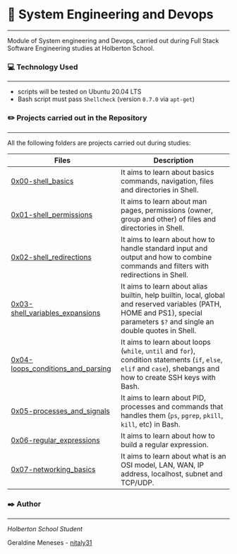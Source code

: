 # 🚀 System Engineering and Devops
***
Module of System engineering and Devops, carried out during Full Stack Software Engineering studies at Holberton School.

### 💻 Technology Used
***
* scripts will be tested on Ubuntu 20.04 LTS
* Bash script must pass `Shellcheck` (version `0.7.0` via `apt-get`)

### ✏️ Projects carried out in the Repository
***
All the following folders are projects carried out during studies: 

| Files | Description |
| --- | --- |
| [0x00-shell_basics](https://github.com/nitaly31/holberton-system_engineering-devops/tree/master/0x00-shell_basics) | It aims to learn about basics commands, navigation, files and directories in Shell. |
| [0x01-shell_permissions](https://github.com/nitaly31/holberton-system_engineering-devops/tree/master/0x01-shell_permissions) | It aims to learn about man pages, permissions (owner, group and other) of files and directories in Shell. |
| [0x02-shell_redirections](https://github.com/nitaly31/holberton-system_engineering-devops/tree/master/0x02-shell_redirections) | It aims to learn about how to handle standard input and output and how to combine commands and filters with redirections in Shell. |
| [0x03-shell_variables_expansions](https://github.com/nitaly31/holberton-system_engineering-devops/tree/master/0x03-shell_variables_expansions) | It aims to learn about alias builtin, help builtin, local, global and reserved variables (PATH, HOME and PS1), special parameters `$?` and single an double quotes in Shell. |
| [0x04-loops_conditions_and_parsing](https://github.com/nitaly31/holberton-system_engineering-devops/tree/master/0x04-loops_conditions_and_parsing) | It aims to learn about loops (`while`, `until` and `for`), condition statements (`if`, `else`, `elif` and `case`), shebangs and how to create SSH keys with Bash. |
| [0x05-processes_and_signals](https://github.com/nitaly31/holberton-system_engineering-devops/tree/master/0x05-processes_and_signals) | It aims to learn about PID, processes and commands that handles them (`ps`, `pgrep`, `pkill`, `kill`, etc) in Bash. |
| [0x06-regular_expressions](https://github.com/nitaly31/holberton-system_engineering-devops/tree/master/0x06-regular_expressions) | It aims to learn about how to build a regular expression. |
| [0x07-networking_basics](https://github.com/nitaly31/holberton-system_engineering-devops/tree/master/0x07-networking_basics) | It aims to learn about what is an OSI model, LAN, WAN, IP address, localhost, subnet and TCP/UDP. |

### ✒️ Author
***
*Holberton School Student*

Geraldine Meneses - [nitaly31](https://github.com/nitaly31)
